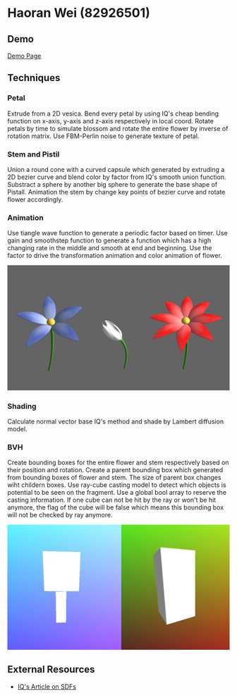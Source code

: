 # Haoran Wei (82926501)

## Demo
[Demo Page](https://whaoran0718.github.io/hw02-raymarching-sdfs/)

## Techniques
### Petal
Extrude from a 2D vesica. Bend every petal by using IQ's cheap bending function on x-axis, y-axis and z-axis respectively in local coord.
Rotate petals by time to simulate blossom and rotate the entire flower by inverse of rotation matrix. Use FBM-Perlin noise to generate texture of petal.

### Stem and Pistil
Union a round cone with a curved capsule which generated by extruding a 2D bezier curve and blend color by factor from IQ's smooth union function.
Substract a sphere by another big sphere to generate the base shape of Pistall.
Animation the stem by change key points of bezier curve and rotate flower accordingly.

### Animation
Use tiangle wave function to generate a periodic factor based on timer. Use gain and smoothstep function to generate a function which has a high changing rate in the middle
and smooth at end and beginning. Use the factor to drive the transformation animation and color animation of flower.

![](img/flower.png)

### Shading
Calculate normal vector base IQ's method and shade by Lambert diffusion model.

### BVH
Create bounding boxes for the entire flower and stem respectively based on their position and rotation.
Create a parent bounding box which generated from bounding boxes of flower and stem. The size of parent box changes wiht childern boxes.
Use ray-cube casting model to detect which objects is potential to be seen on the fragment.
Use a global bool array to reserve the casting information. If one cube can not be hit by the ray or won't be hit anymore, the flag of the cube will be false
which means this bounding box will not be checked by ray anymore.

![](img/bounding_box.png)

## External Resources
- [IQ's Article on SDFs](http://www.iquilezles.org/www/articles/distfunctions/distfunctions.htm)